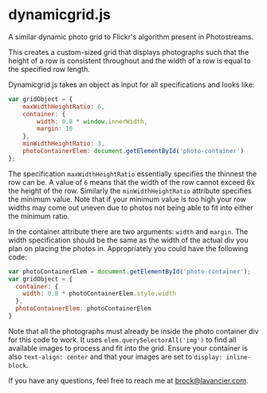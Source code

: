 # dynamicgrid.js
A similar dynamic photo grid to Flickr's algorithm present in Photostreams.

This creates a custom-sized grid that displays photographs such that the height of a row is consistent throughout and the width of a row is equal to the specified row length.

Dynamicgrid.js takes an object as input for all specifications and looks like:

```javascript
var gridObject = {
	maxWidthHeightRatio: 6,
	container: {
		width: 0.8 * window.innerWidth,
		margin: 10
	},
	minWidthHeightRatio: 3,
	photoContainerElem: document.getElementById('photo-container')
};
```

The specification `maxWidthHeightRatio` essentially specifies the thinnest the row can be. A value of `6` means that the width of the row cannot exceed 6x the height of the row. Similarly the `minWidthHeightRatio` attribute specifies the minimum value. Note that if your minimum value is too high your row widths may come out uneven due to photos not being able to fit into either the minimum ratio.

In the container attribute there are two arguments: `width` and `margin`. The width specification should be the same as the width of the actual div you plan on placing the photos in. Appropriately you could have the following code:

```javascript
var photoContainerElem = document.getElementById('photo-container');
var gridObject = {
  container: {
    width: 0.8 * photoContainerElem.style.width
  },
  photoContainerElem: photoContainerElem
}
```

Note that all the photographs must already be inside the photo container div for this code to work. It uses `elem.querySelectorAll('img')` to find all available images to process and fit into the grid. Ensure your container is also `text-align: center` and that your images are set to `display: inline-block`.

If you have any questions, feel free to reach me at [brock@lavancier.com](brock@lavancier.com).
